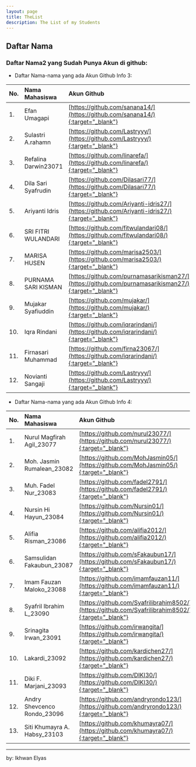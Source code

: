 ```yaml
---
layout: page
title: TheList
description: The List of my Students
---
```



## Daftar Nama 


### Daftar Nama2 yang Sudah Punya Akun di github: 

* Daftar Nama-nama yang ada Akun Github Info 3: 

|No.    | Nama Mahasiswa    | Akun Github   |
|:------|:------------------|:--------------|
|1.     |Efan Umagapi          |  [https://github.com/sanana14/](https://github.com/sanana14/){:target="_blank"}        |
|2.     |Sulastri A.rahamn     |  [https://github.com/Lastryyy/](https://github.com/Lastryyy/){:target="_blank"}        |
|3.     |Refalina Darwin23071  |  [https://github.com/linarefa/](https://github.com/linarefa/){:target="_blank"}        |
|4.     |Dila Sari Syafrudin   |  [https://github.com/Dilasari77/](https://github.com/Dilasari77/){:target="_blank"}    |
|5.     |Ariyanti Idris        |  [https://github.com/Ariyanti-idris27/](https://github.com/Ariyanti-idris27/){:target="_blank"}       |
|6.     |⁠SRI FITRI WULANDARI   |  [https://github.com/fitwulandari08/](https://github.com/fitwulandari08/){:target="_blank"}           |
|7.     |MARISA HUSEN          |  [https://github.com/marisa2503/](https://github.com/marisa2503/){:target="_blank"}                   |
|8.     |⁠PURNAMA SARI KISMAN   |  [https://github.com/purnamasarikisman27/](https://github.com/purnamasarikisman27/){:target="_blank"} |
|9.     |Mujakar Syafiuddin    |  [https://github.com/mujakar/](https://github.com/mujakar/){:target="_blank"}                         |
|10.    |Iqra Rindani          |  [https://github.com/iqrarindani/](https://github.com/iqrarindani/){:target="_blank"}                 |
|11.    |Firnasari Muhammad    |  [https://github.com/firna23067/](https://github.com/iqrarindani/){:target="_blank"}                  |
|12.    |Novianti Sangaji      |  [https://github.com/Lastryyy/](https://github.com/Lastryyy/){:target="_blank"}                       |




* Daftar Nama-nama yang ada Akun Github Info 4: 

| No.   | Nama Mahasiswa              | Akun Github                                                                                        |
|:------|:----------------------------|:---------------------------------------------------------------------------------------------------|
| 1.    | Nurul Magfirah Agil_23077   | [https://github.com/nurul23077/](https://github.com/nurul23077/){:target="_blank"}                 |
| 2.    | Moh. Jasmin Rumalean_23082  | [https://github.com/MohJasmin05/](https://github.com/MohJasmin05/){:target="_blank"}               |
| 3.    | Muh. Fadel Nur_23083        | [https://github.com/fadel2791/](https://github.com/fadel2791/){:target="_blank"}                   |
| 4.    | Nursin Hi Hayun_23084       | [https://github.com/Nursin01/](https://github.com/Nursin01/){:target="_blank"}                     |
| 5.    | Alifia Risman_23086         | [https://github.com/alifia2012/](https://github.com/alifia2012/){:target="_blank"}                  |
| 6.    | Samsulidan Fakaubun_23087   | [https://github.com/sFakaubun17/](https://github.com/sFakaubun17/){:target="_blank"}               |
| 7.    | Imam Fauzan Maloko_23088    | [https://github.com/imamfauzan11/](https://github.com/imamfauzan11/){:target="_blank"}             |
| 8.    | Syafril Ibrahim L_23090     | [https://github.com/Syafrilibrahim8502/](https://github.com/Syafrilibrahim8502/){:target="_blank"} |
| 9.    | Srinagita Irwan_23091       | [https://github.com/irwangita/](https://github.com/irwangita/){:target="_blank"}                   |
| 10.   | Lakardi_23092               | [https://github.com/kardichen27/](https://github.com/kardichen27/){:target="_blank"}               |
| 11.   | Diki F. Marjani_23093       | [https://github.com/DIKI30/](https://github.com/DIKI30/){:target="_blank"}                         |
| 12.   | Andry Shevcenco Rondo_23096 | [https://github.com/andryrondo123/](https://github.com/andryrondo123/){:target="_blank"}           |
| 13.   | Siti Khumayra A. Habsy_23103| [https://github.com/khumayra07/](https://github.com/khumayra07/){:target="_blank"}                 |



***
by: Ikhwan Elyas
